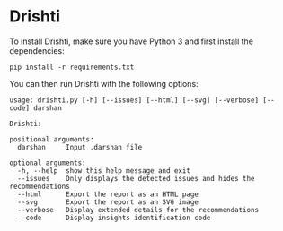 # Drishti

To install Drishti, make sure you have Python 3 and first install the dependencies:

```
pip install -r requirements.txt
```

You can then run Drishti with the following options:

```
usage: drishti.py [-h] [--issues] [--html] [--svg] [--verbose] [--code] darshan

Drishti:

positional arguments:
  darshan     Input .darshan file

optional arguments:
  -h, --help  show this help message and exit
  --issues    Only displays the detected issues and hides the recommendations
  --html      Export the report as an HTML page
  --svg       Export the report as an SVG image
  --verbose   Display extended details for the recommendations
  --code      Display insights identification code
```